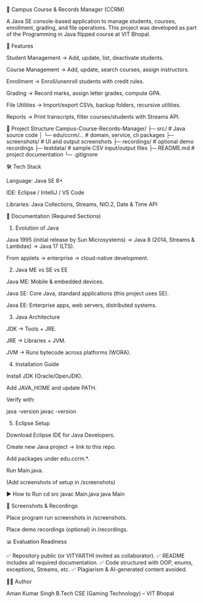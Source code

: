📘 Campus Course & Records Manager (CCRM)

A Java SE console-based application to manage students, courses, enrollment, grading, and file operations. This project was developed as part of the Programming in Java flipped course at VIT Bhopal.

🚀 Features

Student Management → Add, update, list, deactivate students.

Course Management → Add, update, search courses, assign instructors.

Enrollment → Enroll/unenroll students with credit rules.

Grading → Record marks, assign letter grades, compute GPA.

File Utilities → Import/export CSVs, backup folders, recursive utilities.

Reports → Print transcripts, filter courses/students with Streams API.

📂 Project Structure
Campus-Course-Records-Manager/
 ├─ src/              # Java source code
 │   └─ edu/ccrm/...  # domain, service, cli packages
 ├─ screenshots/      # UI and output screenshots
 ├─ recordings/       # optional demo recordings
 ├─ testdata/         # sample CSV input/output files
 ├─ README.md         # project documentation
 └─ .gitignore

🛠️ Tech Stack

Language: Java SE 8+

IDE: Eclipse / IntelliJ / VS Code

Libraries: Java Collections, Streams, NIO.2, Date & Time API

📖 Documentation (Required Sections)
1. Evolution of Java

Java 1995 (initial release by Sun Microsystems) → Java 8 (2014, Streams & Lambdas) → Java 17 (LTS).

From applets → enterprise → cloud-native development.

2. Java ME vs SE vs EE

Java ME: Mobile & embedded devices.

Java SE: Core Java, standard applications (this project uses SE).

Java EE: Enterprise apps, web servers, distributed systems.

3. Java Architecture

JDK → Tools + JRE.

JRE → Libraries + JVM.

JVM → Runs bytecode across platforms (WORA).

4. Installation Guide

Install JDK (Oracle/OpenJDK).

Add JAVA_HOME and update PATH.

Verify with:

java -version
javac -version

5. Eclipse Setup

Download Eclipse IDE for Java Developers.

Create new Java project → link to this repo.

Add packages under edu.ccrm.*.

Run Main.java.

(Add screenshots of setup in /screenshots)

▶️ How to Run
cd src
javac Main.java
java Main

📸 Screenshots & Recordings

Place program run screenshots in /screenshots.

Place demo recordings (optional) in /recordings.

📊 Evaluation Readiness

✅ Repository public (or VITYARTHI invited as collaborator).
✅ README includes all required documentation.
✅ Code structured with OOP, enums, exceptions, Streams, etc.
✅ Plagiarism & AI-generated content avoided.

👨‍💻 Author

Aman Kumar Singh
B.Tech CSE (Gaming Technology) – VIT Bhopal
